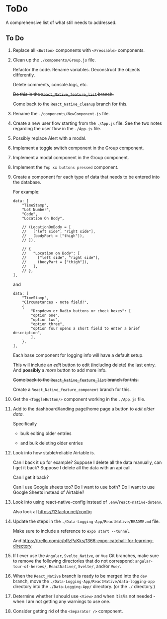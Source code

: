 # ToDo

A comprehensive list of what still needs to addressed.

## To Do

1. Replace all `<Button>` components with `<Pressable>` components.

2. Clean up the `./components/Group.js` file.

   Refactor the code. Rename variables. Deconstruct the objects differently.

   Delete comments, console.logs, etc.

   ~~Do this in the `React_Native_feature_list` branch.~~

   Come back to the `React_Native_cleanup` branch for this.

3. Rename the `./components/NewComponent.js` file.

4. Create a new user flow starting from the `./App.js` file. See the two notes regarding the user flow in the `./App.js` file.

5. Possibly replace Alert with a modal.

6. Implement a toggle switch component in the Group component.

7. Implement a modal component in the Group component.

8. Implement the `Top xx buttons pressed` component.

9. Create a component for each type of data that needs to be entered into the database.

   For example:

   ```
   data: [
       "TimeStamp",
       "Lot Number",
       "Code",
       "Location On Body",

       // (LocationOnBody = [
       //   ["left side", "right side"],
       //   (bodyPart = ["thigh"]),
       // ]),

       // {
       //   "Location on Body": [
       //     ["left side", "right side"],
       //     (bodyPart = ["thigh"]),
       //   ],
       // },
   ],
   ```

   and

   ```
   data: [
       "TimeStamp",
       "Circumstances - note field?",
       {
           "Dropdown or Radio buttons or check boxes": [
           "option one",
           "option two",
           "option three",
           "option four opens a short field to enter a brief description",
           ],
       },
   ],
   ```

   Each base component for logging info will have a default setup.

   This will include an _edit_ button to edit (including delete) the last entry. And **possibly** a _more_ button to add more info.

   ~~Come back to the `React_Native_feature_list` branch for this.~~

   Create a `React_Native_feature_component` branch for this.

10. Get the `<ToggleButton/>` component working in the `./App.js` file.

11. Add to the dashboard/landing page/home page a button to _edit older data_.

    Specifically

    - bulk editing older entries

    - and bulk deleting older entries

12. Look into how stable/reliable Airtable is.

    Can I back it up for example? Suppose I delete all the data manually, can I get it back? Suppose I delete all the data with an api call.

    Can I get it back?

    Can I use Google sheets too? Do I want to use both? Do I want to use Google Sheets instead of Airtable?

13. Look into using react-native-config instead of `.env`/`react-native-dotenv`.

    Also look at https://12factor.net/config

14. Update the steps in the `./Data-Logging-App/ReactNative/README.md` file.

    Make sure to include a reference to `expo start --tunnel`.

    And https://trello.com/c/bRzPaKks/1366-expo-catchall-for-learning-directory

15. If I ever use the `Angular`, `Svelte_Native`, or `Vue` Git branches, make sure to remove the following directories that do not correspond: `angular-tour-of-heroes/`, `ReactNative/`, `Svelte/`, and/or `Vue/`.

16. When the `React_Native` branch is ready to be merged into the `dev` branch, move the `./Data-Logging-App/ReactNative/data-logging-app` directory into the `./Data-Logging-App/` directory. (or the `./` directory.)

17. Determine whether I should use `<View>` and when it is/is not needed - when I am not getting any warnings to use one.

18. Consider getting rid of the `<Separator />` component.
